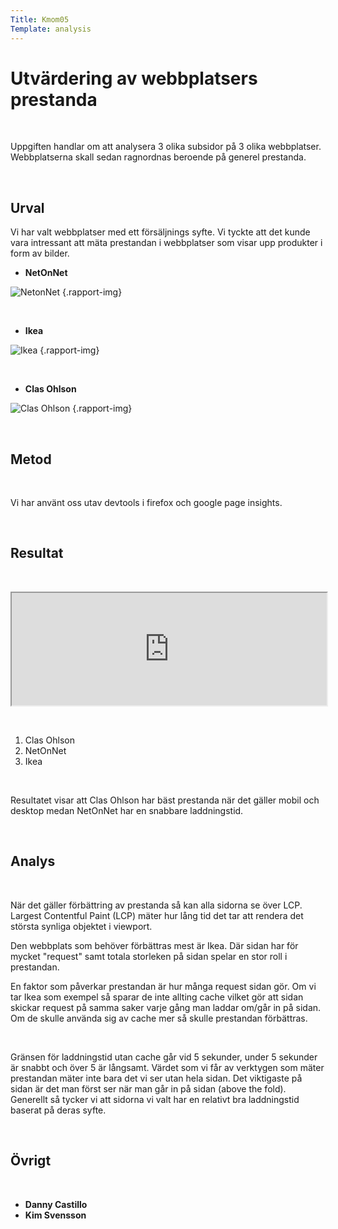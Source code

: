 ```yaml
---
Title: Kmom05
Template: analysis
---
```



# Utvärdering av webbplatsers prestanda

&nbsp;

Uppgiften handlar om att analysera 3 olika subsidor på 3 olika webbplatser. Webbplatserna skall sedan ragnordnas beroende på generel prestanda.

&nbsp;

## Urval

Vi har valt webbplatser med ett försäljnings syfte. Vi tyckte att det kunde vara intressant att mäta prestandan i webbplatser som visar upp produkter i form av bilder.
&nbsp;

-   **NetOnNet**

![NetonNet](../image/kmom05/netonet.png "NetonNet website") {.rapport-img}

&nbsp;

-   **Ikea**

![Ikea](../image/kmom05/ikea.png  "Ikea website") {.rapport-img}

&nbsp;

-   **Clas Ohlson**

![Clas Ohlson](../image/kmom05/clas.png "Clas Ohlson website") {.rapport-img}

&nbsp;

## Metod

&nbsp;

Vi har använt oss utav devtools i firefox och google page insights.

&nbsp;

## Resultat

&nbsp;

<iframe style="width: 100%; height: 180px;"src="https://docs.google.com/spreadsheets/d/e/2PACX-1vQbROV2rrZ5g8XRCaJuA5JkkwBX6X5D-HTIzveZnmU_aRTVYEo1K07qn9UhpqBajgzP6v4YY-zilg9b/pubhtml?widget=true&amp;headers=false"></iframe>

&nbsp;

1. Clas Ohlson
2. NetOnNet
3. Ikea

&nbsp;

Resultatet visar att Clas Ohlson har bäst prestanda när det gäller mobil och desktop medan NetOnNet har en snabbare laddningstid.

&nbsp;

## Analys

&nbsp;

När det gäller förbättring av prestanda så kan alla sidorna se över LCP. Largest Contentful Paint (LCP) mäter hur lång tid det tar att rendera det största synliga objektet i viewport.

Den webbplats som behöver förbättras mest är Ikea. Där sidan har för mycket "request" samt totala storleken på sidan spelar en stor roll i prestandan.

En faktor som påverkar prestandan är hur många request sidan gör. Om vi tar Ikea som exempel så sparar de inte allting cache vilket gör att sidan skickar request på samma saker varje gång man laddar om/går in på sidan. Om de skulle använda sig av cache mer så skulle prestandan förbättras.

&nbsp;


Gränsen för laddningstid utan cache går vid 5 sekunder, under 5 sekunder är snabbt och över 5 är långsamt. Värdet som vi får av verktygen som mäter prestandan mäter inte bara det vi ser utan hela sidan. Det viktigaste på sidan är det man först ser när man går in på sidan (above the fold).
Generellt så tycker vi att sidorna vi valt har en relativt bra laddningstid baserat på deras syfte.

&nbsp;

## Övrigt

&nbsp;

-   **Danny Castillo**
-   **Kim Svensson**